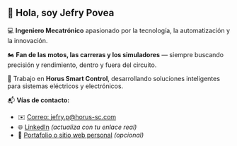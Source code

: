 ## 👋 Hola, soy Jefry Povea  
💻 **Ingeniero Mecatrónico** apasionado por la tecnología, la automatización y la innovación.  

🏍️ **Fan de las motos, las carreras y los simuladores** — siempre buscando precisión y rendimiento, dentro y fuera del circuito.  

🏢 Trabajo en **Horus Smart Control**, desarrollando soluciones inteligentes para sistemas eléctricos y electrónicos.  

📬 **Vías de contacto:**  
- ✉️ [Correo: jefry.p@horus-sc.com](mailto:jefry.p@horus-sc.com)  
- 🌐 [LinkedIn](https://linkedin.com/in/jpovea) *(actualiza con tu enlace real)*  
- 🧠 [Portafolio o sitio web personal](https://tu-sitio.com) *(opcional)*  

<!--
**Jpovea-Horus/Jpovea-Horus** is a ✨ _special_ ✨ repository because its `README.md` (this file) appears on your GitHub profile.

Here are some ideas to get you started:

- 🔭 I’m currently working on ...
- 🌱 I’m currently learning ...
- 👯 I’m looking to collaborate on ...
- 🤔 I’m looking for help with ...
- 💬 Ask me about ...
- 📫 How to reach me: ...
- 😄 Pronouns: ...
- ⚡ Fun fact: ...
-->
